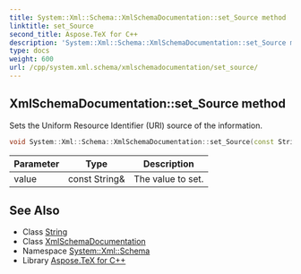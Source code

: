 ```yaml
---
title: System::Xml::Schema::XmlSchemaDocumentation::set_Source method
linktitle: set_Source
second_title: Aspose.TeX for C++
description: 'System::Xml::Schema::XmlSchemaDocumentation::set_Source method. Sets the Uniform Resource Identifier (URI) source of the information in C++.'
type: docs
weight: 600
url: /cpp/system.xml.schema/xmlschemadocumentation/set_source/
---
```

## XmlSchemaDocumentation::set_Source method


Sets the Uniform Resource Identifier (URI) source of the information.

```cpp
void System::Xml::Schema::XmlSchemaDocumentation::set_Source(const String &value)
```


| Parameter | Type | Description |
| --- | --- | --- |
| value | const String\& | The value to set. |

## See Also

* Class [String](../../../system/string/)
* Class [XmlSchemaDocumentation](../)
* Namespace [System::Xml::Schema](../../)
* Library [Aspose.TeX for C++](../../../)
